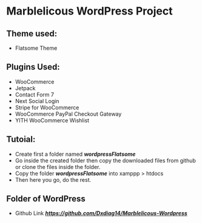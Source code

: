 # Marblelicous WordPress Project

## Theme used:
* Flatsome Theme

## Plugins Used:
* WooCommerce
*  Jetpack
*  Contact Form 7 
*  Next Social Login
*  Stripe for WooCommerce 
*  WooCommerce PayPal Checkout Gateway
*  YITH WooCommerce Wishlist

## Tutoial: 
* Create first a folder named ***wordpressFlatsome***
* Go inside the created folder then copy the downloaded files from github or clone the files inside the folder.
* Copy the folder ***wordpressFlatsome*** into xamppp > htdocs
* Then here you go, do the rest.

## Folder of WordPress
* Github Link ***https://github.com/Dxdiag14/Marblelicous-Wordpress***

